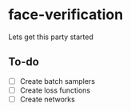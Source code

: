 # face-verification
Lets get this party started

## To-do
- [ ] Create batch samplers
- [ ] Create loss functions
- [ ] Create networks